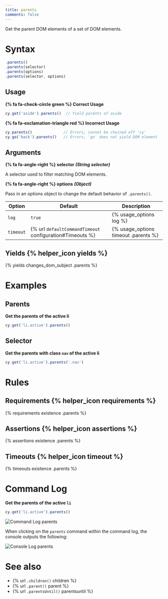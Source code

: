 ```yaml
---
title: parents
comments: false
---
```


Get the parent DOM elements of a set of DOM elements.

# Syntax

```javascript
.parents()
.parents(selector)
.parents(options)
.parents(selector, options)
```

## Usage

**{% fa fa-check-circle green %} Correct Usage**

```javascript
cy.get('aside').parents()  // Yield parents of aside
```

**{% fa fa-exclamation-triangle red %} Incorrect Usage**

```javascript
cy.parents()              // Errors, cannot be chained off 'cy'
cy.go('back').parents()   // Errors, 'go' does not yield DOM element
```

## Arguments

**{% fa fa-angle-right %} selector**  ***(String selector)***

A selector used to filter matching DOM elements.

**{% fa fa-angle-right %} options**  ***(Object)***

Pass in an options object to change the default behavior of `.parents()`.

Option | Default | Description
--- | --- | ---
`log` | `true` | {% usage_options log %}
`timeout` | {% url `defaultCommandTimeout` configuration#Timeouts %} | {% usage_options timeout .parents %}

## Yields {% helper_icon yields %}

{% yields changes_dom_subject .parents %}

# Examples

## Parents

**Get the parents of the active li**

```javascript
cy.get('li.active').parents()
```

## Selector

**Get the parents with class `nav` of the active li**

```javascript
cy.get('li.active').parents('.nav')
```

# Rules

## Requirements {% helper_icon requirements %}

{% requirements existence .parents %}

## Assertions {% helper_icon assertions %}

{% assertions existence .parents %}

## Timeouts {% helper_icon timeout %}

{% timeouts existence .parents %}

# Command Log

**Get the parents of the active `li`**

```javascript
cy.get('li.active').parents()
```

![Command Log parents](/img/api/parents/get-all-parents-of-a-dom-element.png)

When clicking on the `parents` command within the command log, the console outputs the following:

![Console Log parents](/img/api/parents/parents-elements-displayed-in-devtools-console.png)

# See also

- {% url `.children()` children %}
- {% url `.parent()` parent %}
- {% url `.parentsUntil()` parentsuntil %}
